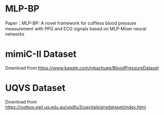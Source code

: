 # MLP-BP
Paper：MLP-BP: A novel framework for cuffless blood pressure measurement with PPG and ECG signals based on MLP-Mixer neural networks

# mimiC-II Dataset
Download from 
https://www.kaggle.com/mkachuee/BloodPressureDataset

# UQVS Dataset
Download from 
https://outbox.eait.uq.edu.au/uqdliu3/uqvitalsignsdataset/index.html

